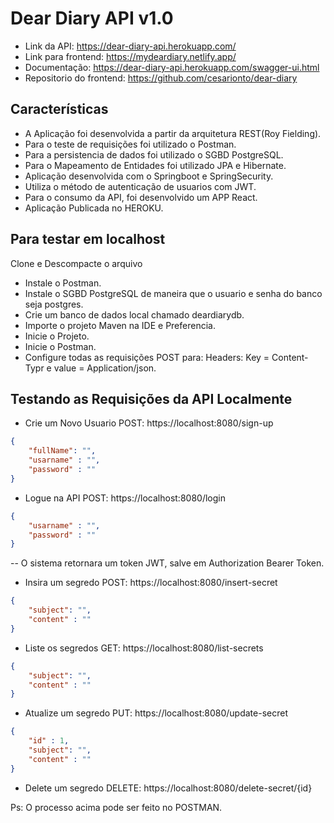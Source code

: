 # Dear Diary API v1.0 
- Link da API: https://dear-diary-api.herokuapp.com/ 
- Link para frontend: https://mydeardiary.netlify.app/ 
- Documentação: https://dear-diary-api.herokuapp.com/swagger-ui.html 
- Repositorio do frontend: https://github.com/cesarionto/dear-diary 

## Características

- A Aplicação foi desenvolvida a partir da arquitetura REST(Roy Fielding).
- Para o teste de requisições foi utilizado o Postman.
- Para a persistencia de dados foi utilizado o SGBD PostgreSQL.
- Para o Mapeamento de Entidades foi utilizado JPA e Hibernate.
- Aplicação desenvolvida com o Springboot e SpringSecurity.
- Utiliza o método de autenticação de usuarios com JWT.
- Para o consumo da API, foi desenvolvido um APP React.
- Aplicação Publicada no HEROKU.

## Para testar em localhost
Clone e Descompacte o arquivo <br/>
- Instale o Postman.
- Instale o SGBD PostgreSQL de maneira que o usuario e senha do banco seja postgres.
- Crie um banco de dados local chamado deardiarydb.
- Importe o projeto Maven na IDE e Preferencia. 
- Inicie o Projeto.
- Inicie o Postman.
- Configure todas as requisições POST para: Headers: Key = Content-Typr e value = Application/json.
## Testando as Requisições da API Localmente
- Crie um Novo Usuario POST: https://localhost:8080/sign-up
```json
{
    "fullName": "",
    "usarname" : "",
    "password" : ""
}
```
- Logue na API POST: https://localhost:8080/login
```json
{
    "usarname" : "",
    "password" : ""
}
```
-- O sistema retornara um token JWT, salve em Authorization Bearer Token.
<br/>
- Insira um segredo POST: https://localhost:8080/insert-secret
```json
{
    "subject": "",
    "content" : ""
}
```
- Liste os segredos GET: https://localhost:8080/list-secrets
```json
{
    "subject": "",
    "content" : ""
}
```
- Atualize um segredo PUT: https://localhost:8080/update-secret
```json
{
    "id" : 1,
    "subject": "",
    "content" : ""
}
```
- Delete um segredo DELETE: https://localhost:8080/delete-secret/{id}

Ps: O processo acima pode ser feito no POSTMAN.
<br/>
